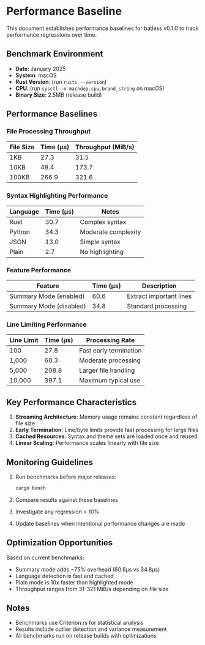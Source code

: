 # Performance Baseline

This document establishes performance baselines for batless v0.1.0 to track performance regressions over time.

## Benchmark Environment

- **Date**: January 2025
- **System**: macOS
- **Rust Version**: (run `rustc --version`)
- **CPU**: (run `sysctl -n machdep.cpu.brand_string` on macOS)
- **Binary Size**: 2.5MB (release build)

## Performance Baselines

### File Processing Throughput

| File Size | Time (µs) | Throughput (MiB/s) |
|-----------|-----------|-------------------|
| 1KB       | 27.3      | 31.5              |
| 10KB      | 49.4      | 173.7             |
| 100KB     | 266.9     | 321.6             |

### Syntax Highlighting Performance

| Language | Time (µs) | Notes |
|----------|-----------|-------|
| Rust     | 30.7      | Complex syntax |
| Python   | 34.3      | Moderate complexity |
| JSON     | 13.0      | Simple syntax |
| Plain    | 2.7       | No highlighting |

### Feature Performance

| Feature | Time (µs) | Description |
|---------|-----------|-------------|
| Summary Mode (enabled) | 60.6 | Extract important lines |
| Summary Mode (disabled) | 34.8 | Standard processing |

### Line Limiting Performance

| Line Limit | Time (µs) | Processing Rate |
|------------|-----------|-----------------|
| 100        | 27.8      | Fast early termination |
| 1,000      | 60.3      | Moderate processing |
| 5,000      | 208.8     | Larger file handling |
| 10,000     | 397.1     | Maximum typical use |

## Key Performance Characteristics

1. **Streaming Architecture**: Memory usage remains constant regardless of file size
2. **Early Termination**: Line/byte limits provide fast processing for large files
3. **Cached Resources**: Syntax and theme sets are loaded once and reused
4. **Linear Scaling**: Performance scales linearly with file size

## Monitoring Guidelines

1. Run benchmarks before major releases:
   ```bash
   cargo bench
   ```

2. Compare results against these baselines
3. Investigate any regression > 10%
4. Update baselines when intentional performance changes are made

## Optimization Opportunities

Based on current benchmarks:
- Summary mode adds ~75% overhead (60.6µs vs 34.8µs)
- Language detection is fast and cached
- Plain mode is 10x faster than highlighted mode
- Throughput ranges from 31-321 MiB/s depending on file size

## Notes

- Benchmarks use Criterion.rs for statistical analysis
- Results include outlier detection and variance measurement
- All benchmarks run on release builds with optimizations
